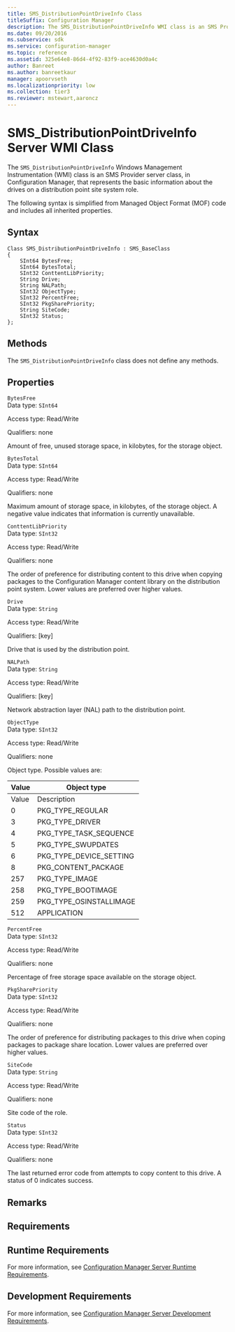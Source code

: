 ```yaml
---
title: SMS_DistributionPointDriveInfo Class
titleSuffix: Configuration Manager
description: The SMS_DistributionPointDriveInfo WMI class is an SMS Provider server class that represents the basic information about the drives on a distribution point site system role.
ms.date: 09/20/2016
ms.subservice: sdk
ms.service: configuration-manager
ms.topic: reference
ms.assetid: 325e64e8-86d4-4f92-83f9-ace4630d0a4c
author: Banreet
ms.author: banreetkaur
manager: apoorvseth
ms.localizationpriority: low
ms.collection: tier3
ms.reviewer: mstewart,aaroncz 
---
```

# SMS_DistributionPointDriveInfo Server WMI Class
The `SMS_DistributionPointDriveInfo` Windows Management Instrumentation (WMI) class is an SMS Provider server class, in Configuration Manager, that represents the basic information about the drives on a distribution point site system role.  

 The following syntax is simplified from Managed Object Format (MOF) code and includes all inherited properties.  

## Syntax  

```  
Class SMS_DistributionPointDriveInfo : SMS_BaseClass  
{  
    SInt64 BytesFree;  
    SInt64 BytesTotal;  
    SInt32 ConttentLibPriority;  
    String Drive;  
    String NALPath;  
    SInt32 ObjectType;  
    SInt32 PercentFree;  
    SInt32 PkgSharePriority;  
    String SiteCode;  
    SInt32 Status;  
};  
```  

## Methods  
 The `SMS_DistributionPointDriveInfo` class does not define any methods.  

## Properties  
 `BytesFree`  
 Data type: `SInt64`  

 Access type: Read/Write  

 Qualifiers: none  

 Amount of free, unused storage space, in kilobytes, for the storage object.  

 `BytesTotal`  
 Data type: `SInt64`  

 Access type: Read/Write  

 Qualifiers: none  

 Maximum amount of storage space, in kilobytes, of the storage object. A negative value indicates that information is currently unavailable.  

 `ConttentLibPriority`  
 Data type: `SInt32`  

 Access type: Read/Write  

 Qualifiers: none  

 The order of preference for distributing content to this drive when copying packages to the Configuration Manager content library on the distribution point system. Lower values are preferred over higher values.  

 `Drive`  
 Data type: `String`  

 Access type: Read/Write  

 Qualifiers: [key]  

 Drive that is used by the distribution point.  

 `NALPath`  
 Data type: `String`  

 Access type: Read/Write  

 Qualifiers: [key]  

 Network abstraction layer (NAL) path to the distribution point.  

 `ObjectType`  
 Data type: `SInt32`  

 Access type: Read/Write  

 Qualifiers: none  

 Object type. Possible values are:  

|Value|Object type|  
|-|-|  
|Value|Description|  
|0|PKG_TYPE_REGULAR|  
|3|PKG_TYPE_DRIVER|  
|4|PKG_TYPE_TASK_SEQUENCE|  
|5|PKG_TYPE_SWUPDATES|  
|6|PKG_TYPE_DEVICE_SETTING|  
|8|PKG_CONTENT_PACKAGE|  
|257|PKG_TYPE_IMAGE|  
|258|PKG_TYPE_BOOTIMAGE|  
|259|PKG_TYPE_OSINSTALLIMAGE|  
|512|APPLICATION|  

 `PercentFree`  
 Data type: `SInt32`  

 Access type: Read/Write  

 Qualifiers: none  

 Percentage of free storage space available on the storage object.  

 `PkgSharePriority`  
 Data type: `SInt32`  

 Access type: Read/Write  

 Qualifiers: none  

 The order of preference for distributing packages to this drive when coping packages to package share location. Lower values are preferred over higher values.  

 `SiteCode`  
 Data type: `String`  

 Access type: Read/Write  

 Qualifiers: none  

 Site code of the role.  

 `Status`  
 Data type: `SInt32`  

 Access type: Read/Write  

 Qualifiers: none  

 The last returned error code from attempts to copy content to this drive. A status of 0 indicates success.  

## Remarks  

## Requirements  

## Runtime Requirements  
 For more information, see [Configuration Manager Server Runtime Requirements](../../../../../develop/core/reqs/server-runtime-requirements.md).  

## Development Requirements  
 For more information, see [Configuration Manager Server Development Requirements](../../../../../develop/core/reqs/server-development-requirements.md).
